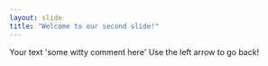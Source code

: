 ```yaml
---
layout: slide
title: "Welcome to our second slide!"
---
```

Your text 'some witty comment here'
Use the left arrow to go back!
